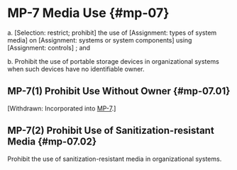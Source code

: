 # MP-7 Media Use {#mp-07}

a. 
                  [Selection: restrict; prohibit] the use of [Assignment: types of system media] on [Assignment: systems or system components] using [Assignment: controls] ; and

b. Prohibit the use of portable storage devices in organizational systems when such devices have no identifiable owner.

## MP-7(1) Prohibit Use Without Owner {#mp-07.01}

[Withdrawn: Incorporated into [MP-7](../mp/mp-07#mp-07).]

## MP-7(2) Prohibit Use of Sanitization-resistant Media {#mp-07.02}

Prohibit the use of sanitization-resistant media in organizational systems.

